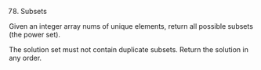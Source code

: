78. Subsets

Given an integer array nums of unique elements, return all possible 
subsets
 (the power set).

The solution set must not contain duplicate subsets. Return the solution in any order.